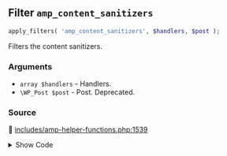 ## Filter `amp_content_sanitizers`

```php
apply_filters( 'amp_content_sanitizers', $handlers, $post );
```

Filters the content sanitizers.

### Arguments

* `array $handlers` - Handlers.
* `\WP_Post $post` - Post. Deprecated.

### Source

:link: [includes/amp-helper-functions.php:1539](/includes/amp-helper-functions.php#L1539)

<details>
<summary>Show Code</summary>

```php
$sanitizers = apply_filters( 'amp_content_sanitizers', $sanitizers, $post );
```

</details>

